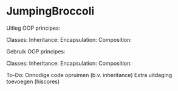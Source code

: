 # JumpingBroccoli

Uitleg OOP principes:

Classes:
Inheritance:
Encapsulation:
Composition:

Gebruik OOP principes:

Classes:
Inheritance:
Encapsulation:
Composition:


To-Do:
Onnodige code opruimen (b.v. inheritance)
Extra uitdaging toevoegen (hiscores)
